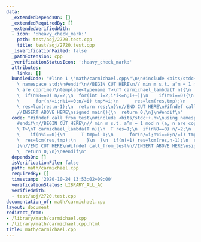 ```yaml
---
data:
  _extendedDependsOn: []
  _extendedRequiredBy: []
  _extendedVerifiedWith:
  - icon: ':heavy_check_mark:'
    path: test/aoj/2720.test.cpp
    title: test/aoj/2720.test.cpp
  _isVerificationFailed: false
  _pathExtension: cpp
  _verificationStatusIcon: ':heavy_check_mark:'
  attributes:
    links: []
  bundledCode: "#line 1 \"math/carmichael.cpp\"\n\n#include <bits/stdc++.h>\nusing\
    \ namespace std;\n#endif\n//BEGIN CUT HERE\n// min m s.t. a^m = 1 mod n (a, n\
    \ are coprime)\ntemplate<typename T>\nT carmichael_lambda(T n){\n  T res=1;\n\
    \  if(n%8==0) n/=2;\n  for(int i=2;i*i<=n;i++){\n    if(n%i==0){\n      T tmp=i-1;\n\
    \      for(n/=i;n%i==0;n/=i) tmp*=i;\n      res=lcm(res,tmp);\n    }\n  }\n  if(n!=1)\
    \ res=lcm(res,n-1);\n  return res;\n}\n//END CUT HERE\n#ifndef call_from_test\n\
    //INSERT ABOVE HERE\nsigned main(){\n  return 0;\n}\n#endif\n"
  code: "#ifndef call_from_test\n#include <bits/stdc++.h>\nusing namespace std;\n\
    #endif\n//BEGIN CUT HERE\n// min m s.t. a^m = 1 mod n (a, n are coprime)\ntemplate<typename\
    \ T>\nT carmichael_lambda(T n){\n  T res=1;\n  if(n%8==0) n/=2;\n  for(int i=2;i*i<=n;i++){\n\
    \    if(n%i==0){\n      T tmp=i-1;\n      for(n/=i;n%i==0;n/=i) tmp*=i;\n    \
    \  res=lcm(res,tmp);\n    }\n  }\n  if(n!=1) res=lcm(res,n-1);\n  return res;\n\
    }\n//END CUT HERE\n#ifndef call_from_test\n//INSERT ABOVE HERE\nsigned main(){\n\
    \  return 0;\n}\n#endif\n"
  dependsOn: []
  isVerificationFile: false
  path: math/carmichael.cpp
  requiredBy: []
  timestamp: '2020-10-24 13:53:02+09:00'
  verificationStatus: LIBRARY_ALL_AC
  verifiedWith:
  - test/aoj/2720.test.cpp
documentation_of: math/carmichael.cpp
layout: document
redirect_from:
- /library/math/carmichael.cpp
- /library/math/carmichael.cpp.html
title: math/carmichael.cpp
---
```

